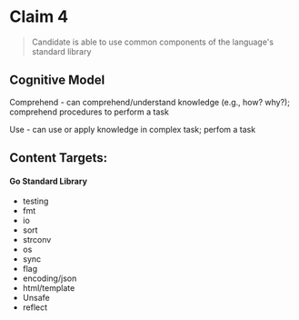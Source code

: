 # Claim 4

> Candidate is able to use common components of the language's standard library

## Cognitive Model

Comprehend - can comprehend/understand knowledge (e.g., how? why?); comprehend procedures to perform a task

Use - can use or apply knowledge in complex task; perfom a task

## Content Targets:

#### Go Standard Library

- testing
- fmt
- io
- sort
- strconv
- os
- sync
- flag
- encoding/json
- html/template
- Unsafe
- reflect
